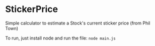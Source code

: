 # StickerPrice
Simple calculator to estimate a Stock's current sticker price (from Phil Town)

To run, just install node and run the file:
`node main.js`

